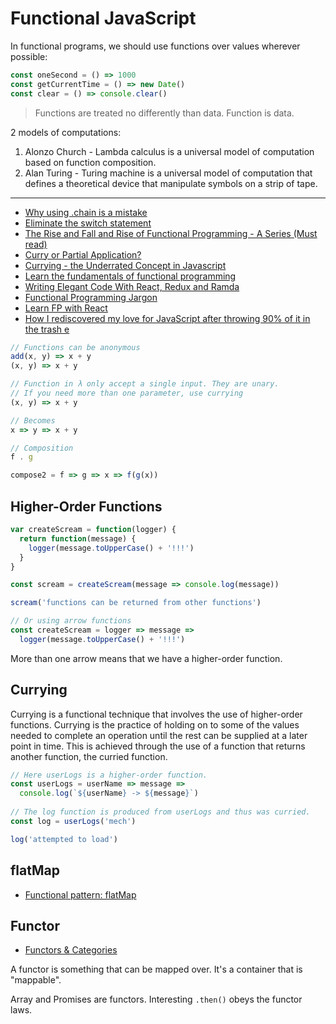 # Functional JavaScript

In functional programs, we should use functions over values wherever possible:

```js
const oneSecond = () => 1000
const getCurrentTime = () => new Date()
const clear = () => console.clear()
```

> Functions are treated no differently than data. Function is data.

2 models of computations:

1. Alonzo Church - Lambda calculus is a universal model of computation based on function composition.
2. Alan Turing - Turing machine is a universal model of computation that defines a theoretical device that manipulate symbols on a strip of tape.

---

* [Why using .chain is a mistake](https://medium.com/making-internets/why-using-chain-is-a-mistake-9bc1f80d51ba)
* [Eliminate the switch statement](https://hackernoon.com/rethinking-javascript-eliminate-the-switch-statement-for-better-code-5c81c044716d#.7btlwolac)
* [The Rise and Fall and Rise of Functional Programming - A Series (Must read)](https://medium.com/javascript-scene/the-rise-and-fall-and-rise-of-functional-programming-composable-software-c2d91b424c8c#.7ourrkni2)
* [Curry or Partial Application?](https://medium.com/javascript-scene/curry-or-partial-application-8150044c78b8#.fxhqqauo2)
* [Currying - the Underrated Concept in Javascript](https://medium.com/@iquardt/currying-the-underestimated-concept-in-javascript-c95d9a823fc6#.n1jqb68ju)
* [Learn the fundamentals of functional programming](https://medium.freecodecamp.com/learning-the-fundamentals-of-functional-programming-425c9fd901c6#.qchw5q8go)
* [Writing Elegant Code With React, Redux and Ramda](https://medium.com/javascript-inside/the-elegance-of-react-ebc21a2dcd19)
* [Functional Programming Jargon](https://github.com/hemanth/functional-programming-jargon)
* [Learn FP with React](https://jaysoo.ca/2017/04/30/learn-fp-with-react-part-1/)
* [How I rediscovered my love for JavaScript after throwing 90% of it in the trash e](https://hackernoon.com/how-i-rediscovered-my-love-for-javascript-after-throwing-90-of-it-in-the-trash-f1baed075d1b)

```js
// Functions can be anonymous
add(x, y) => x + y
(x, y) => x + y

// Function in λ only accept a single input. They are unary.
// If you need more than one parameter, use currying
(x, y) => x + y

// Becomes
x => y => x + y

// Composition
f . g

compose2 = f => g => x => f(g(x))
```

## Higher-Order Functions

```js
var createScream = function(logger) {
  return function(message) {
    logger(message.toUpperCase() + '!!!')
  }
}

const scream = createScream(message => console.log(message))

scream('functions can be returned from other functions')

// Or using arrow functions
const createScream = logger => message =>
  logger(message.toUpperCase() + '!!!')
```

More than one arrow means that we have a higher-order function.

## Currying

Currying is a functional technique that involves the use of higher-order functions. Currying is the practice of holding on to some of the values needed to complete an operation until the rest can be supplied at a later point in time. This is achieved through the use of a function that returns another function, the curried function.

```js
// Here userLogs is a higher-order function.
const userLogs = userName => message =>
  console.log(`${userName} -> ${message}`)
  
// The log function is produced from userLogs and thus was curried.
const log = userLogs('mech')

log('attempted to load')
```

## flatMap

* [Functional pattern: flatMap](http://2ality.com/2017/04/flatmap.html)

## Functor

* [Functors & Categories](https://medium.com/javascript-scene/functors-categories-61e031bac53f#.gug709a8t)

A functor is something that can be mapped over. It's a container that is "mappable".

Array and Promises are functors. Interesting `.then()` obeys the functor laws.